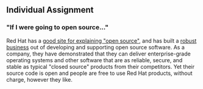 ## Individual Assignment
### "If I were going to open source..."
Red Hat has a [good site for explaining "open source"](https://opensource.com/resources/what-open-source), and has built a [robust business](https://www.google.com/finance?q=NYSE:RHT) out of developing and supporting open source software. As a company, they have demonstrated that they can deliver enterprise-grade operating systems and other software that are as reliable, secure, and stable as typical "closed source" products from their competitors. Yet their source code is open and people are free to use Red Hat products, without charge, however they like.
